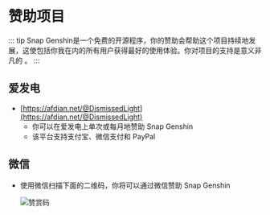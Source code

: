 # 赞助项目

::: tip
Snap Genshin是一个免费的开源程序，你的赞助会帮助这个项目持续地发展，这使包括你我在内的所有用户获得最好的使用体验。你对项目的支持是意义非凡的 。
:::

## 爱发电

- [https://afdian.net/@DismissedLight](https://afdian.net/@DismissedLight)
  - 你可以在爱发电上单次或每月地赞助 Snap Genshin
  - 该平台支持支付宝、微信支付和 PayPal

## 微信

- 使用微信扫描下面的二维码，你将可以通过微信赞助 Snap Genshin

  ![赞赏码](https://image.snapgenshin.com/imgs/2022/02/c0d754c7c3f5af1c.jpg)